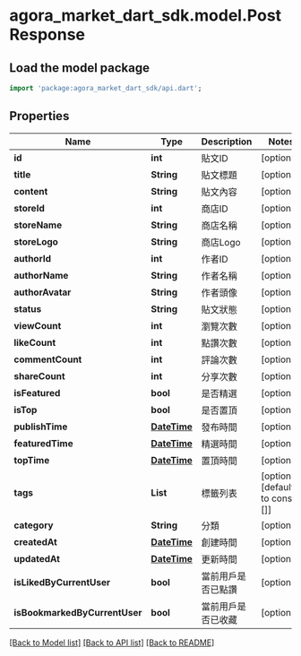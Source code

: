 # agora_market_dart_sdk.model.PostResponse

## Load the model package
```dart
import 'package:agora_market_dart_sdk/api.dart';
```

## Properties
Name | Type | Description | Notes
------------ | ------------- | ------------- | -------------
**id** | **int** | 貼文ID | [optional] 
**title** | **String** | 貼文標題 | [optional] 
**content** | **String** | 貼文內容 | [optional] 
**storeId** | **int** | 商店ID | [optional] 
**storeName** | **String** | 商店名稱 | [optional] 
**storeLogo** | **String** | 商店Logo | [optional] 
**authorId** | **int** | 作者ID | [optional] 
**authorName** | **String** | 作者名稱 | [optional] 
**authorAvatar** | **String** | 作者頭像 | [optional] 
**status** | **String** | 貼文狀態 | [optional] 
**viewCount** | **int** | 瀏覽次數 | [optional] 
**likeCount** | **int** | 點讚次數 | [optional] 
**commentCount** | **int** | 評論次數 | [optional] 
**shareCount** | **int** | 分享次數 | [optional] 
**isFeatured** | **bool** | 是否精選 | [optional] 
**isTop** | **bool** | 是否置頂 | [optional] 
**publishTime** | [**DateTime**](DateTime.md) | 發布時間 | [optional] 
**featuredTime** | [**DateTime**](DateTime.md) | 精選時間 | [optional] 
**topTime** | [**DateTime**](DateTime.md) | 置頂時間 | [optional] 
**tags** | **List<String>** | 標籤列表 | [optional] [default to const []]
**category** | **String** | 分類 | [optional] 
**createdAt** | [**DateTime**](DateTime.md) | 創建時間 | [optional] 
**updatedAt** | [**DateTime**](DateTime.md) | 更新時間 | [optional] 
**isLikedByCurrentUser** | **bool** | 當前用戶是否已點讚 | [optional] 
**isBookmarkedByCurrentUser** | **bool** | 當前用戶是否已收藏 | [optional] 

[[Back to Model list]](../README.md#documentation-for-models) [[Back to API list]](../README.md#documentation-for-api-endpoints) [[Back to README]](../README.md)


